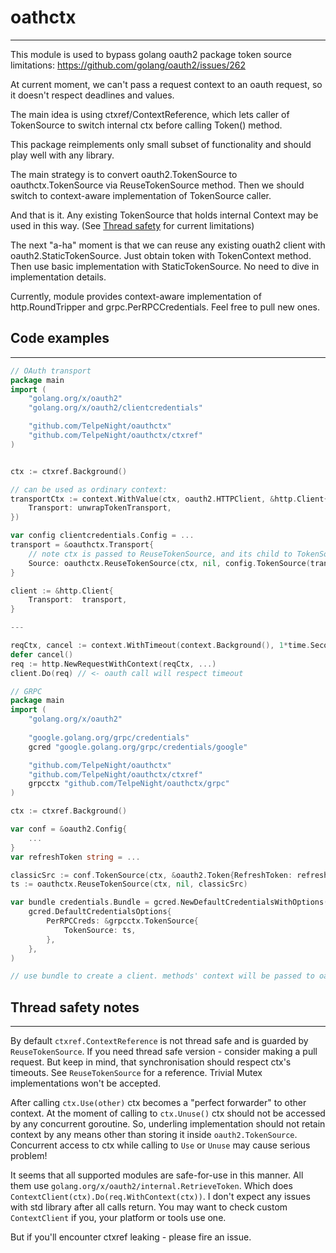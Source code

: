 # oathctx

---

This module is used to bypass golang oauth2 package token source limitations: https://github.com/golang/oauth2/issues/262

At current moment, we can't pass a request context to an oauth request, so it doesn't respect deadlines and values.

The main idea is using ctxref/ContextReference, which lets caller of TokenSource to switch internal ctx before calling Token() method.

This package reimplements only small subset of functionality and should play well with any library.

The main strategy is to convert oauth2.TokenSource to oauthctx.TokenSource via ReuseTokenSource method. Then we should switch to context-aware implementation of TokenSource caller.

And that is it. Any existing TokenSource that holds internal Context may be used in this way. (See [Thread safety](#thread-safety-notes) for current limitations)

The next "a-ha" moment is that we can reuse any existing ouath2 client with oauth2.StaticTokenSource. Just obtain token with TokenContext method. Then use basic implementation with StaticTokenSource. No need to dive in implementation details. 

Currently, module provides context-aware implementation of http.RoundTripper and grpc.PerRPCCredentials. Feel free to pull new ones.

## Code examples

---

```go
// OAuth transport
package main
import (
    "golang.org/x/oauth2"
    "golang.org/x/oauth2/clientcredentials"

    "github.com/TelpeNight/oauthctx"
    "github.com/TelpeNight/oauthctx/ctxref"
)


ctx := ctxref.Background()

// can be used as ordinary context:
transportCtx := context.WithValue(ctx, oauth2.HTTPClient, &http.Client{
    Transport: unwrapTokenTransport,
})

var config clientcredentials.Config = ...
transport = &oauthctx.Transport{
    // note ctx is passed to ReuseTokenSource, and its child to TokenSource
    Source: oauthctx.ReuseTokenSource(ctx, nil, config.TokenSource(transportCtx)),
}

client := &http.Client{
    Transport:  transport,
}

---

reqCtx, cancel := context.WithTimeout(context.Background(), 1*time.Second)
defer cancel()
req := http.NewRequestWithContext(reqCtx, ...)
client.Do(req) // <- oauth call will respect timeout
```

```go
// GRPC
package main
import (
    "golang.org/x/oauth2"
	
    "google.golang.org/grpc/credentials"
    gcred "google.golang.org/grpc/credentials/google"

    "github.com/TelpeNight/oauthctx"
    "github.com/TelpeNight/oauthctx/ctxref"
    grpcctx "github.com/TelpeNight/oauthctx/grpc"
)

ctx := ctxref.Background()

var conf = &oauth2.Config{
    ...
}
var refreshToken string = ...

classicSrc := conf.TokenSource(ctx, &oauth2.Token{RefreshToken: refreshToken})
ts := oauthctx.ReuseTokenSource(ctx, nil, classicSrc)

var bundle credentials.Bundle = gcred.NewDefaultCredentialsWithOptions(
    gcred.DefaultCredentialsOptions{
        PerRPCCreds: &grpcctx.TokenSource{
            TokenSource: ts,
        },
    },
)

// use bundle to create a client. methods' context will be passed to oauth2, so overall call will respect timeouts

```


## Thread safety notes

---

By default `ctxref.ContextReference` is not thread safe and is guarded by `ReuseTokenSource`.
If you need thread safe version - consider making a pull request. But keep in mind, that synchronisation should respect ctx's timeouts.
See `ReuseTokenSource` for a reference. Trivial Mutex implementations won't be accepted.

After calling `ctx.Use(other)` ctx becomes a "perfect forwarder" to other context. 
At the moment of calling to `ctx.Unuse()` ctx should not be accessed by any concurrent goroutine.
So, underling implementation should not retain context by any means other than storing it inside `oauth2.TokenSource`.
Concurrent access to ctx while calling to `Use` or `Unuse` may cause serious problem!  

It seems that all supported modules are safe-for-use in this manner.
All them use `golang.org/x/oauth2/internal.RetrieveToken`.
Which does `ContextClient(ctx).Do(req.WithContext(ctx))`.
I don't expect any issues with std library after all calls return.
You may want to check custom `ContextClient` if you, your platform or tools use one.

But if you'll encounter ctxref leaking - please fire an issue.